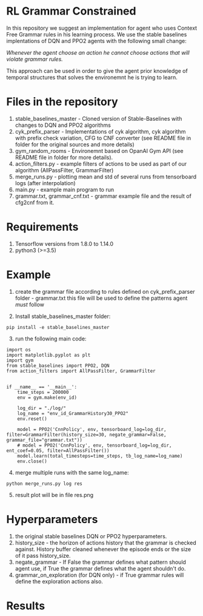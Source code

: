 # RL Grammar Constrained
In this repository we suggest an implementation for agent who uses Context Free Grammar rules in his learning process.
We use the stable baselines implentations of DQN and PPO2 agents with the following small change:

*Whenever the agent choose an action he cannot choose actions that will violate grammar rules.*

This approach can be used in order to give the agent prior knowledge of temporal structures that solves the environemnt he is trying to learn.


# Files in the repository
1. stable_baselines_master - Cloned version of Stable-Baselines with changes to DQN and PPO2 algorithms
2. cyk_prefix_parser - Implementations of cyk algorithm, cyk algorithm with prefix check variation, CFG to CNF converter (see README file in folder for the original sources and more details)
3. gym_random_rooms - Environemnt based on OpanAI Gym API (see README file in folder for more details).
4. action_filters.py - example filters of actions to be used as part of our algorithm (AllPassFilter, GrammarFilter)
5. merge_runs.py - plotting mean and std of several runs from tensorboard logs (after interpolation)
6. main.py - example main program to run
7. grammar.txt, grammar_cnf.txt - grammar example file and the result of cfg2cnf from it.

# Requirements
1. Tensorflow versions from 1.8.0 to 1.14.0
2. python3 (>=3.5)

# Example
1. create the grammar file according to rules defined on cyk_prefix_parser folder - grammar.txt
	this file will be used to define the patterns agent *must* follow

2. Install stable_baselines_master folder:
```
pip install -e stable_baselines_master
```

3. run the following main code:
```
import os
import matplotlib.pyplot as plt
import gym
from stable_baselines import PPO2, DQN
from action_filters import AllPassFilter, GrammarFilter


if __name__ == '__main__':
    time_steps = 200000
    env = gym.make(env_id)

    log_dir = "./log/"
    log_name = "env_id_GrammarHistory30_PPO2"
	env.reset()

	model = PPO2('CnnPolicy', env, tensorboard_log=log_dir, filter=GrammarFilter(history_size=30, negate_grammar=False, grammar_file="grammar.txt"))
	# model = PPO2('CnnPolicy', env, tensorboard_log=log_dir, ent_coef=0.05, filter=AllPassFilter())
	model.learn(total_timesteps=time_steps, tb_log_name=log_name)
	env.close()
```
4. merge multiple runs with the same log_name:
```
python merge_runs.py log res
```

5. result plot will be in file res.png

# Hyperparameters
1. the original stable baselines DQN or PPO2 hyperparameters.
2. history_size - the horizon of actions history that the grammar is checked against. History buffer cleaned whenever the episode ends or the size of it pass history_size. 
3. negate_grammar - If False the grammar defines what pattern should agent use, if True the grammar defines what the agent shouldn't do.
4. grammar_on_exploration (for DQN only) - if True grammar rules will define the exploration actions also. 

# Results
